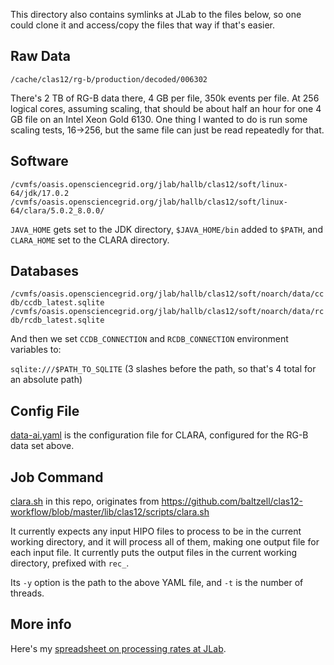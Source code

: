 This directory also contains symlinks at JLab to the files below, so one could clone it and access/copy the files that way if that's easier.

## Raw Data

`/cache/clas12/rg-b/production/decoded/006302`

There's 2 TB of RG-B data there, 4 GB per file, 350k events per file.  At 256 logical cores, assuming scaling, that should be about half an hour for one 4 GB file on an Intel Xeon Gold 6130.  One thing I wanted to do is run some scaling tests, 16->256, but the same file can just be read repeatedly for that.

## Software

`/cvmfs/oasis.opensciencegrid.org/jlab/hallb/clas12/soft/linux-64/jdk/17.0.2`
`/cvmfs/oasis.opensciencegrid.org/jlab/hallb/clas12/soft/linux-64/clara/5.0.2_8.0.0/`

`JAVA_HOME` gets set to the JDK directory, `$JAVA_HOME/bin` added to `$PATH`, and `CLARA_HOME` set to the CLARA directory.

## Databases

`/cvmfs/oasis.opensciencegrid.org/jlab/hallb/clas12/soft/noarch/data/ccdb/ccdb_latest.sqlite`
`/cvmfs/oasis.opensciencegrid.org/jlab/hallb/clas12/soft/noarch/data/rcdb/rcdb_latest.sqlite`

And then we set `CCDB_CONNECTION` and `RCDB_CONNECTION` environment variables to:

`sqlite:///$PATH_TO_SQLITE` (3 slashes before the path, so that's 4 total for an absolute path)

## Config File

[data-ai.yaml](data-ai.yaml) is the configuration file for CLARA, configured for the RG-B data set above.

## Job Command

[clara.sh](clara.sh) in this repo, originates from https://github.com/baltzell/clas12-workflow/blob/master/lib/clas12/scripts/clara.sh

It currently expects any input HIPO files to process to be in the current working directory, and it will process all of them, making one output file for each input file.  It currently puts the output files in the current working directory, prefixed with `rec_`.

Its `-y` option is the path to the above YAML file, and `-t` is the number of threads.

## More info

Here's my [spreadsheet on processing rates at JLab](https://jeffersonlab-my.sharepoint.com/:x:/g/personal/baltzell_jlab_org/EU096WRXcyBLl_ApLfSCuvoBiwsPFfBN_0enCzU3dFV6rw?e=kB44Sj).
